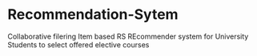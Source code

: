 # Recommendation-Sytem
Collaborative filering Item based RS
REcommender system for University Students to select offered elective courses
